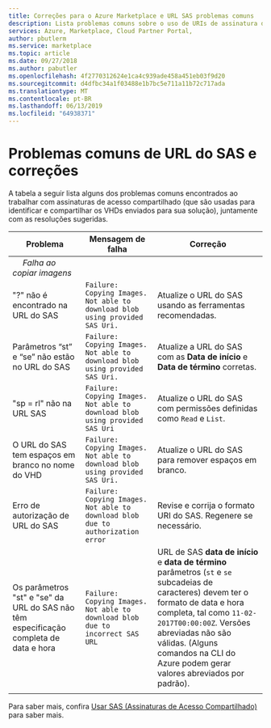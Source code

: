 ```yaml
---
title: Correções para o Azure Marketplace e URL SAS problemas comuns
description: Lista problemas comuns sobre o uso de URIs de assinatura de acesso compartilhado e possíveis soluções.
services: Azure, Marketplace, Cloud Partner Portal,
author: pbutlerm
ms.service: marketplace
ms.topic: article
ms.date: 09/27/2018
ms.author: pabutler
ms.openlocfilehash: 4f2770312624e1ca4c939ade458a451eb03f9d20
ms.sourcegitcommit: d4dfbc34a1f03488e1b7bc5e711a11b72c717ada
ms.translationtype: MT
ms.contentlocale: pt-BR
ms.lasthandoff: 06/13/2019
ms.locfileid: "64938371"
---
```

# <a name="common-sas-url-issues-and-fixes"></a>Problemas comuns de URL do SAS e correções

A tabela a seguir lista alguns dos problemas comuns encontrados ao trabalhar com assinaturas de acesso compartilhado (que são usadas para identificar e compartilhar os VHDs enviados para sua solução), juntamente com as resoluções sugeridas.

| **Problema** | **Mensagem de falha** | **Correção** | 
| --------- | ------------------- | ------- | 
| &emsp;  *Falha ao copiar imagens* |  |  |
| "?" não é encontrado na URL do SAS | `Failure: Copying Images. Not able to download blob using provided SAS Uri.` | Atualize o URL do SAS usando as ferramentas recomendadas. |
| Parâmetros “st” e “se” não estão no URL do SAS | `Failure: Copying Images. Not able to download blob using provided SAS Uri.` | Atualize a URL do SAS com as **Data de início** e **Data de término** corretas. | 
| "sp = rl" não na URL SAS | `Failure: Copying Images. Not able to download blob using provided SAS Uri` | Atualize o URL do SAS com permissões definidas como `Read` e `List`. | 
| O URL do SAS tem espaços em branco no nome do VHD | `Failure: Copying Images. Not able to download blob using provided SAS Uri.` | Atualize o URL do SAS para remover espaços em branco. |
| Erro de autorização de URL do SAS | `Failure: Copying Images. Not able to download blob due to authorization error` | Revise e corrija o formato URI do SAS. Regenere se necessário. |
| Os parâmetros "st" e "se" da URL do SAS não têm especificação completa de data e hora | `Failure: Copying Images. Not able to download blob due to incorrect SAS URL` | URL de SAS **data de início** e **data de término** parâmetros (`st` e `se` subcadeias de caracteres) devem ter o formato de data e hora completa, tal como `11-02-2017T00:00:00Z`. Versões abreviadas não são válidas. (Alguns comandos na CLI do Azure podem gerar valores abreviados por padrão). | 
|  |  |  |

Para saber mais, confira [Usar SAS (Assinaturas de Acesso Compartilhado)](https://azure.microsoft.com/documentation/articles/storage-dotnet-shared-access-signature-part-1/) para saber mais.
